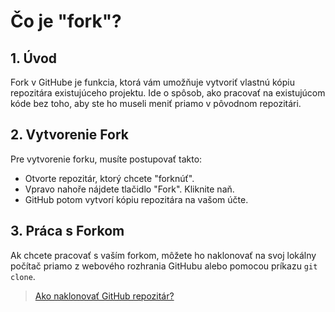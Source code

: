 # Čo je "fork"?

## 1. Úvod

Fork v GitHube je funkcia, ktorá vám umožňuje vytvoriť vlastnú kópiu repozitára existujúceho projektu. Ide o spôsob, ako pracovať na existujúcom kóde bez toho, aby ste ho museli meniť priamo v pôvodnom repozitári.

## 2. Vytvorenie Fork

Pre vytvorenie forku, musíte postupovať takto:

- Otvorte repozitár, ktorý chcete "forknúť".
- Vpravo nahoře nájdete tlačidlo "Fork". Kliknite naň.
- GitHub potom vytvorí kópiu repozitára na vašom účte.

## 3. Práca s Forkom

Ak chcete pracovať s vaším forkom, môžete ho naklonovať na svoj lokálny počítač priamo z webového rozhrania GitHubu alebo pomocou príkazu `git clone`.

> [Ako naklonovať GitHub repozitár?](/lekcie/How_to_clone_GitHub_repository.md)
